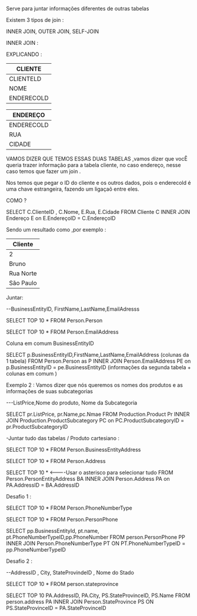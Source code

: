 Serve para juntar informações diferentes de outras tabelas


Existem 3 tipos de join : 

INNER JOIN, OUTER JOIN, SELF-JOIN


INNER JOIN : 

EXPLICANDO : 


|CLIENTE|
|------|
|CLIENTELD|
|NOME|
|ENDERECOLD|  


|ENDEREÇO|
|-------|
|ENDERECOLD|
|RUA|
|CIDADE| 

VAMOS DIZER QUE TEMOS ESSAS DUAS TABELAS ,vamos dizer que vocÊ queria trazer informação para a tabela cliente, no caso endereço, nesse caso temos que fazer um join . 

Nos temos que pegar o ID do cliente e os outros dados, pois o enderecold é uma chave estrangeira, fazendo um ligaçaõ entre eles. 


COMO ? 

SELECT C.ClienteID , C.Nome, E.Rua, E.Cidade
FROM Cliente C
INNER JOIN Endereço E on E.EndereçoID = C.EndereçoID

Sendo um resultado como ,por exemplo : 

|Cliente|
|------|
|2 |
|Bruno|
|Rua Norte|
|São Paulo |





Juntar: 

--BusinessEntityID, FirstName,LastName,EmailAdresss


SELECT TOP 10 *
FROM Person.Person


SELECT TOP 10 *
FROM Person.EmailAddress

Coluna em comum BusinessEntityID 

SELECT p.BusinessEntityID,FirstName,LastName,EmailAddress (colunas da 1 tabela)
FROM Person.Person as P
INNER JOIN Person.EmailAddress PE on p.BusinessEntityID = pe.BusinessEntityID (informações da segunda tabela + colunas em comum )


Exemplo 2 : 
Vamos dizer que nós queremos os nomes dos produtos e as informações de suas subcategorias

---ListPrice,Nome do produto, Nome da Subcategoria 

SELECT pr.ListPrice, pr.Name,pc.Nmae
FROM Production.Product Pr
INNER JOIN Production.ProductSubcategory PC on PC.ProductSubcategoryID = pr.ProductSubcategoryID


-Juntar tudo das tabelas / Produto cartesiano :

SELECT TOP 10 *
FROM Person.BusinessEntityAddress

SELECT TOP 10 *
FROM Person.Address


SELECT TOP 10 * <----Usar o asterisco para selecionar tudo 
FROM Person.PersonEntityAddress BA
INNER JOIN Person.Address PA on PA.AddressID = BA.AddressID



Desafio 1 : 

SELECT TOP 10 *
FROM Person.PhoneNumberType

SELECT TOP 10 *
FROM Person.PersonPhone

SELECT pp.BusinessEntityId, pt.name, pt.PhoneNumberTypeID,pp.PhoneNumber
FROM person.PersonPhone PP
INNER JOIN Person.PhoneNumberType PT ON PT.PhoneNumberTypeID = pp.PhoneNumberTypeID


Desafio 2 : 

--AddressID , City, StateProvindeID , Nome do Stado 

SELECT TOP 10 * 
FROM person.stateprovince


SELECT TOP 10 PA.AddressID, PA.City, PS.StateProvinceID, PS.Name 
FROM person.address PA
INNER JOIN Person.StateProvince PS ON PS.StateProvinceID = PA.StateProvinceID 




